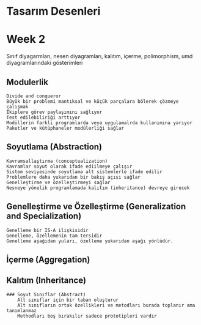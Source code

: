 
# Tasarım Desenleri

# Week 2

Sınıf diyagarmları, nesen diyagramları, kalıtım, içerme, polimorphism, umd diyagramlarındaki gösterimleri

## Modulerlik 
	Divide and conqueror
	Büyük bir problemi mantıksal ve küçük parçalara bölerek çözmeye çalışmak
	Ekiplere görev paylaşımını sağlıyor
	Test edilebiliriği arttıyor
	Modüllerin farklı programlarda veya uygulamalrda kullanımına yarıyor
	Paketler ve kütüphaneler modülerliği sağlar
	
## Soyutlama (Abstraction)
	Kavramsallaştırma (conceptualization)
	Kavramlar soyut olarak ifade ediilmeye çalışır
	Sistem seviyesinde soyutlama alt sistemlerle ifade edilir
	Problemlere daha yukarıdan bir bakış açısı sağlar
	Genelleştirme ve özelleştirmeyi sağlar
	Nesneye yönelik programlamada kalıtım (inheritance) devreye girecek
	
## Genelleştirme ve Özelleştirme (Generalization and Specialization)
	Genelleme bir IS-A ilişkisidir
	Genelleme, özellemenin tam tersidir
	Genelleme aşağıdan yuları, özelleme yukarıdan aşağı yönlüdür.
	
## İçerme (Aggregation)
	
## Kalıtım (Inheritance)

	### Soyut Sınıflar (Abstract)
		Alt sınıflar için bir taban oluşturur
		Alt sınıfların ortak özellikleri ve metodları burada toplanır ama tanımlanmaz
		Methodları boş bırakılır sadece prototipleri vardır